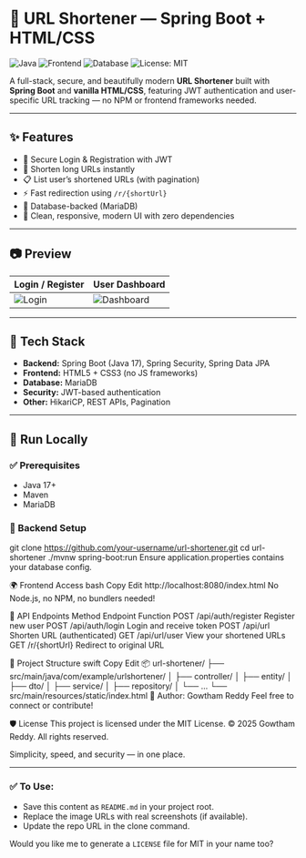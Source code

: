 # 🔗 URL Shortener — Spring Boot + HTML/CSS

![Java](https://img.shields.io/badge/Backend-SpringBoot-green.svg)
![Frontend](https://img.shields.io/badge/Frontend-HTML%2FCSS-blue.svg)
![Database](https://img.shields.io/badge/Database-MariaDB-lightgrey)
![License: MIT](https://img.shields.io/badge/License-MIT-yellow.svg)

A full-stack, secure, and beautifully modern **URL Shortener** built with **Spring Boot** and **vanilla HTML/CSS**, featuring JWT authentication and user-specific URL tracking — no NPM or frontend frameworks needed.

---

## ✨ Features

- 🔐 Secure Login & Registration with JWT
- 🔗 Shorten long URLs instantly
- 📋 List user’s shortened URLs (with pagination)
- ⚡ Fast redirection using `/r/{shortUrl}`
- 💾 Database-backed (MariaDB)
- 🎨 Clean, responsive, modern UI with zero dependencies

---

## 📷 Preview

| Login / Register | User Dashboard |
|------------------|----------------|
| ![Login](https://via.placeholder.com/300x200?text=Login+Screen) | ![Dashboard](https://via.placeholder.com/300x200?text=User+Dashboard) |

---

## 🔧 Tech Stack

- **Backend:** Spring Boot (Java 17), Spring Security, Spring Data JPA
- **Frontend:** HTML5 + CSS3 (no JS frameworks)
- **Database:** MariaDB
- **Security:** JWT-based authentication
- **Other:** HikariCP, REST APIs, Pagination

---

## 🚀 Run Locally

### ✅ Prerequisites
- Java 17+
- Maven
- MariaDB

### 🔌 Backend Setup

git clone https://github.com/your-username/url-shortener.git
cd url-shortener
./mvnw spring-boot:run
  Ensure application.properties contains your database config.

🌍 Frontend Access
bash
Copy
Edit
http://localhost:8080/index.html
No Node.js, no NPM, no bundlers needed!

📡 API Endpoints
Method	Endpoint	Function
POST	/api/auth/register	Register new user
POST	/api/auth/login	Login and receive token
POST	/api/url	Shorten URL (authenticated)
GET	/api/url/user	View your shortened URLs
GET	/r/{shortUrl}	Redirect to original URL

📂 Project Structure
swift
Copy
Edit
📦 url-shortener/
├── src/main/java/com/example/urlshortener/
│   ├── controller/
│   ├── entity/
│   ├── dto/
│   ├── service/
│   ├── repository/
│   └── ...
└── src/main/resources/static/index.html
👤 Author: Gowtham Reddy
Feel free to connect or contribute!

🛡️ License
This project is licensed under the MIT License.
© 2025 Gowtham Reddy. All rights reserved.

Simplicity, speed, and security — in one place.


---

### ✅ To Use:
- Save this content as `README.md` in your project root.
- Replace the image URLs with real screenshots (if available).
- Update the repo URL in the clone command.

Would you like me to generate a `LICENSE` file for MIT in your name too?
